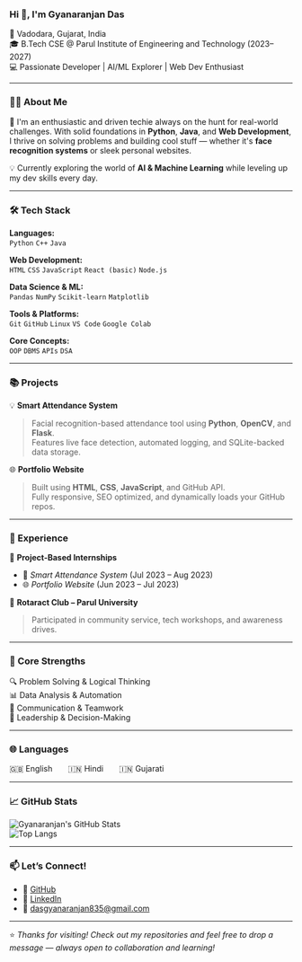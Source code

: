 ### Hi 👋, I'm Gyanaranjan Das

📍 Vadodara, Gujarat, India  
🎓 B.Tech CSE @ Parul Institute of Engineering and Technology (2023–2027)  
💻 Passionate Developer | AI/ML Explorer | Web Dev Enthusiast  

---

### 👨‍💻 About Me

🚀 I'm an enthusiastic and driven techie always on the hunt for real-world challenges. With solid foundations in **Python**, **Java**, and **Web Development**, I thrive on solving problems and building cool stuff — whether it's **face recognition systems** or sleek personal websites.

💡 Currently exploring the world of **AI & Machine Learning** while leveling up my dev skills every day.

---

### 🛠️ Tech Stack

**Languages:**  
`Python` `C++` `Java`

**Web Development:**  
`HTML` `CSS` `JavaScript` `React (basic)` `Node.js`

**Data Science & ML:**  
`Pandas` `NumPy` `Scikit-learn` `Matplotlib`

**Tools & Platforms:**  
`Git` `GitHub` `Linux` `VS Code` `Google Colab`

**Core Concepts:**  
`OOP` `DBMS` `APIs` `DSA`

---

### 📚 Projects

💡 **Smart Attendance System**  
> Facial recognition-based attendance tool using **Python**, **OpenCV**, and **Flask**.  
> Features live face detection, automated logging, and SQLite-backed data storage.

🌐 **Portfolio Website**  
> Built using **HTML**, **CSS**, **JavaScript**, and GitHub API.  
> Fully responsive, SEO optimized, and dynamically loads your GitHub repos.

---

### 🌟 Experience

🧠 **Project-Based Internships**  
- 📌 *Smart Attendance System* (Jul 2023 – Aug 2023)  
- 🌐 *Portfolio Website* (Jun 2023 – Jul 2023)

🤝 **Rotaract Club – Parul University**  
> Participated in community service, tech workshops, and awareness drives.

---

### 💪 Core Strengths

🔍 Problem Solving & Logical Thinking  
📊 Data Analysis & Automation  
💬 Communication & Teamwork  
📌 Leadership & Decision-Making

---

### 🌐 Languages

🇬🇧 English  🇮🇳 Hindi  🇮🇳 Gujarati

---

### 📈 GitHub Stats

![Gyanaranjan's GitHub Stats](https://github-readme-stats.vercel.app/api?username=gyanaranjan-das&show_icons=true&theme=tokyonight)  
![Top Langs](https://github-readme-stats.vercel.app/api/top-langs/?username=gyanaranjan-das&layout=compact&theme=tokyonight)

---

### 📫 Let’s Connect!

- 💼 [GitHub](https://github.com/gyanaranjan-das)  
- 🔗 [LinkedIn](https://linkedin.com/in/your-link-here) <!-- Replace this -->
- 📧 dasgyanaranjan835@gmail.com

---

⭐ *Thanks for visiting! Check out my repositories and feel free to drop a message — always open to collaboration and learning!*
